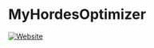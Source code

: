# MyHordesOptimizer

[![Website](https://github.com/zerah54/MyHordesOptimizer/actions/workflows/deploy-client-prod.yml/badge.svg?branch=main)](https://github.com/zerah54/MyHordesOptimizer/actions/workflows/deploy-client-prod.yml)
